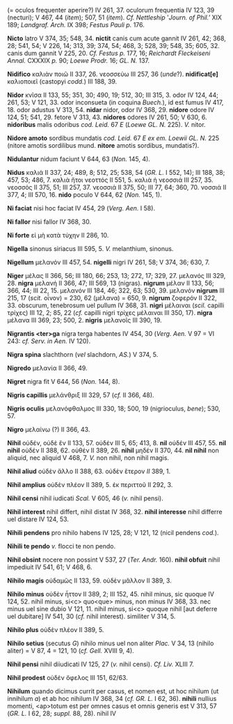 (= oculos frequenter aperire?) IV 261, 37. oculorum frequentia IV 123,
39 (necturi); V 467, 44 (*item*); 507, 51 (*item*). *Cf. Nett­leship*
'*Journ. of Phil.'* XIX 189; *Land­graf. Arch.* IX 398; *Festus Pauli
p.* 176.

**Nicto** latro V 374, 35; 548, 34. **nictit** canis cum acute gannit IV
261, 42; 368, 28; 541, 54; V 226, 14; 313, 39; 374, 54; 468, 3; 528, 39;
548, 35; 605, 32. canis dum gannit V 225, 20. *Cf. Festus p.* 177, 16;
*Reichardt Fleckeiseni Annal.* CXXXIX *p.* 90; *Loewe Prodr.* 16; *GL.
N.* 137.

**Nidifico** καλιὰν ποιῶ II 337, 26. νεοσσεύω III 257, 36 (*unde*?).
**nidificat[e]** καλιοποιεῖ (castopyi *codd.*) III 188, 39.

**Nidor** κνῖσα II 133, 55; 351, 30; 490, 19; 512, 30; III 315, 3. odor
IV 124, 44; 261, 53; V 121, 33. odor inconsueta (in coquina *Buech.*),
id est fumus IV 417, 18. odor adustus V 313, 54. **nidar** nidor, odor
IV 368, 29. **nidore** odore IV 124, 51; 541, 29. fetore V 313, 43.
**nidores** odores IV 261, 50; V 630, 6. **nidoribus** malis odoribus
*cod. Leid.* 67 *E* (*Loewe GL. N.* 225). *V.* nitor.

**Nidore amoto** sordibus mundatis *cod. Leid.* 67 *E ex em. Loewii GL.
N.* 225 (nitore amotis sordilibus mund. **nitore** amotis sordibus,
mundatis?).

**Nidulantur** nidum faciunt V 644, 63 (*Non.* 145, 4).

**Nidus** καλιά II 337, 24; 489, 8; 512, 25; 538, 54 (*GR. L.* I 552,
14); III 188, 38; 457, 53; 486, 7. καλιὰ ἤτοι νεοττός II 551, 5. καλιὰ ἡ
νεοσσιά III 257, 35. νεοσσός II 375, 51; III 257, 37. νεοσσιά II 375,
50; III 77, 64; 360, 70. νοσσιά II 377, 4; III 570, 16. **nido** poculo
V 644, 62 (*Non.* 145, 1).

**Ni faciat** nisi hoc faciat IV 454, 29 (*Verg. Aen.* I 58).

**Ni fallor** nisi fallor IV 368, 30.

**Ni forte** εἰ μὴ κατὰ τύχην II 286, 10.

**Nigella** sinonus siriacus III 595, 5. *V.* melanthium, sinonus.

**Nigellum** μελανόν III 457, 54. **nigelli** nigri IV 261, 58; V 374,
36; 630, 7.

**Niger** μέλας II 366, 56; III 180, 66; 253, 13; 272, 17; 329, 27.
μελανός III 329, 28. **nigra** μελανή II 366, 47; III 569, 13 (nigras).
**nigrum** μέλαν II 133, 56; 366, 44; III 22, 15. μελανόν III 184, 46;
322, 63; 530, 39. μελανόν **nigrum** III 215, 17 (*scit.* οἶνον) = 230,
62 (μέλανα) = 650, 9. **nigrum** ζοφερόν II 322, 33. obscurum,
tenebrosum uel pullum IV 368, 31. **nigri** μέλαιναι (*scil.* capilli
τρίχες) III 12, 2; 85, 22 (*cf.* capilli nigri τρίχες μέλαιναι III
350, 17). **nigra** μέλανα III 369, 23; 500, 2. **nigris** μελανοῖς III
390, 19.

**Nigrantis \<ter\>ga** nigra terga habentes IV 454, 30 (*Verg. Aen.* V
97 = VI 243: *cf. Serv. in Aen.* IV 120).

**Nigra spina** slachthorn (*vel* slachdorn, *AS.*) V 374, 5.

**Nigredo** μελανία II 366, 49.

**Nigret** nigra fit V 644, 56 (*Non.* 144, 8).

**Nigris capillis** μελάνθριξ III 329, 57 (*cf.* II 366, 48).

**Nigris oculis** μελανόφθαλμος III 330, 18; 500, 19 (nigrioculus,
*bene*); 530, 57.

**Nigro** μελαίνω (?) II 366, 43.

**Nihil** οὐδέν, οὐδὲ ἕν II 133, 57. οὐδέν III 5, 65; 413, 8. **nil**
οὐδέν III 457, 55. **nil nihil** οὐδέν II 388, 62. οὐθέν II 389, 26.
**nihil** μηδέν II 370, 44. **nil nihil** non aliquid, nec aliquid V
468, 7. *V.* non nihil, non nihil magis.

**Nihil aliud** οὐδὲν ἄλλο II 388, 63. οὐδὲν ἕτερον *II* 389, 1.

**Nihil amplius** οὐδὲν πλέον II 389, 5. ἐκ περιττοῦ II 292, 3.

**Nihil censi** nihil iudicati *Scal.* V 605, 46 (*v.* nihil pensi).

**Nihil interest** nihil differt, nihil distat IV 368, 32. **nihil
interesse** nihil differre uel distare IV 124, 53.

**Nihili pendens** pro nihilo habens IV 125, 28; V 121, 12 (nicil
pendens *cod.*).

**Nihili te pendo** *v.* flocci te non pendo.

**Nihil obsint** nocere non possint V 537, 27 (*Ter. Andr.* 160).
**nihil obfuit** nihil impediuit IV 541, 61; V 468, 6.

**Nihilo magis** οὐδαμῶς II 133, 59. οὐδὲν μᾶλλον II 389, 3.

**Nihilo minus** οὐδὲν ἧττον II 389, 2; III 152, 45. nihil minus, sic
quoque IV 124, 52. nihil minus, si\<c\> quo\<que\> minus, non minus IV
368, 33. nec minus uel sine dubio V 121, 11. nihil minus, si\<c\> quoque
nihil [aut deferre uel dubitare] IV 541, 30 (*cf.* nihil interest).
similiter V 314, 5.

**Nihilo plus** οὐδὲν πλέον II 389, 5.

**Nihilo setius** (secutus *G*) nihilo minus uel non aliter *Plac.* V
34, 13 (nihilo aliter) = V 87, 4 = 121, 10 (*cf. Gell.* XVIII 9, 4).

**Nihil pensi** nihil diiudicati IV 125, 27 (*v.* nihil censi). *Cf.
Liv.* XLIII 7.

**Nihil prodest** οὐδὲν ὄφελος III 151, 62/63.

**Nihilum** quando dicimus currit per casus, et nomen est, ut hoc
nihilum (ut innihilum *a*) et ab hoc nihilum IV 368, 34 (*cf. GR. L.* I
62, 36). **nihili** nullius momenti, \<ap\>totum est per omnes casus et
omnis generis est V 313, 57 (*GR. L.* I 62, 28; *suppl.* 88, 28). nihil
IV
